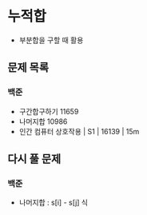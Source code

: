# 누적합

- 부분합을 구할 때 활용

## 문제 목록

### 백준

- 구간합구하기 11659
- 나머지합 10986
- 인간 컴퓨터 상호작용 | S1 | 16139 | 15m

## 다시 풀 문제

### 백준

- 나머지합 : s[i] - s[j] 식
